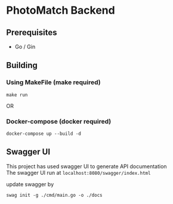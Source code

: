 # PhotoMatch Backend

## Prerequisites
- Go / Gin

## Building

### Using MakeFile (make required)
```
make run
```

OR

### Docker-compose (docker required)

```
docker-compose up --build -d
```

## Swagger UI

This project has used swagger UI to generate API documentation  
The swagger UI run at `localhost:8080/swagger/index.html`

update swagger by

```
swag init -g ./cmd/main.go -o ./docs
```
